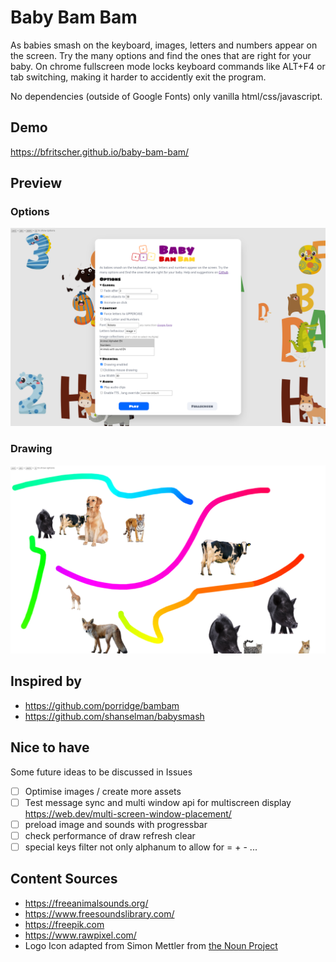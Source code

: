 # Baby Bam Bam

As babies smash on the keyboard, images, letters and numbers appear on
the screen. Try the many options and find the ones that are right for your baby.
On chrome fullscreen mode locks keyboard commands like ALT+F4 or tab switching, making it
harder to accidently exit the program.

No dependencies (outside of Google Fonts) only vanilla html/css/javascript.

## Demo
https://bfritscher.github.io/baby-bam-bam/

## Preview

### Options
![](docs/preview.png)

### Drawing
![](docs/preview2.png)

## Inspired by

- https://github.com/porridge/bambam
- https://github.com/shanselman/babysmash

## Nice to have ##

Some future ideas to be discussed in Issues

- [ ] Optimise images / create more assets
- [ ] Test message sync and multi window api for multiscreen display https://web.dev/multi-screen-window-placement/
- [ ] preload image and sounds with progressbar
- [ ] check performance of draw refresh clear
- [ ] special keys filter not only alphanum to allow for = + - ...

## Content Sources

- https://freeanimalsounds.org/
- https://www.freesoundslibrary.com/
- https://freepik.com
- https://www.rawpixel.com/
- Logo Icon adapted from Simon Mettler from [the Noun Project](https://thenounproject.com/)
